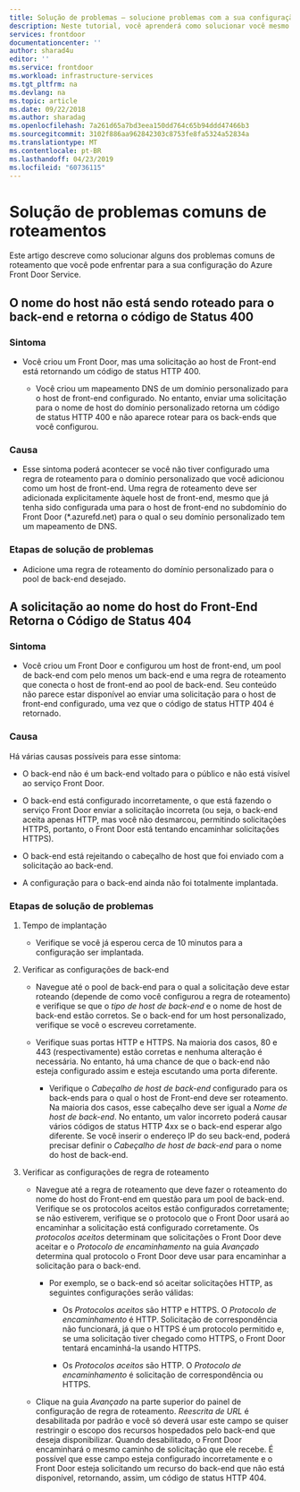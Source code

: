 ```yaml
---
title: Solução de problemas – solucione problemas com a sua configuração do Azure Front Door Service | Microsoft Docs
description: Neste tutorial, você aprenderá como solucionar você mesmo alguns dos problemas comuns que pode enfrentar com o Front Door.
services: frontdoor
documentationcenter: ''
author: sharad4u
editor: ''
ms.service: frontdoor
ms.workload: infrastructure-services
ms.tgt_pltfrm: na
ms.devlang: na
ms.topic: article
ms.date: 09/22/2018
ms.author: sharadag
ms.openlocfilehash: 7a261d65a7bd3eea150dd764c65b94ddd47466b3
ms.sourcegitcommit: 3102f886aa962842303c8753fe8fa5324a52834a
ms.translationtype: MT
ms.contentlocale: pt-BR
ms.lasthandoff: 04/23/2019
ms.locfileid: "60736115"
---
```

# <a name="troubleshooting-common-routing-issues"></a>Solução de problemas comuns de roteamentos
Este artigo descreve como solucionar alguns dos problemas comuns de roteamento que você pode enfrentar para a sua configuração do Azure Front Door Service. 

## <a name="hostname-not-routing-to-backend-and-returns-400-status-code"></a>O nome do host não está sendo roteado para o back-end e retorna o código de Status 400


### <a name="symptom"></a>Sintoma
- Você criou um Front Door, mas uma solicitação ao host de Front-end está retornando um código de status HTTP 400.

  - Você criou um mapeamento DNS de um domínio personalizado para o host de front-end configurado. No entanto, enviar uma solicitação para o nome de host do domínio personalizado retorna um código de status HTTP 400 e não aparece rotear para os back-ends que você configurou.

### <a name="cause"></a>Causa
- Esse sintoma poderá acontecer se você não tiver configurado uma regra de roteamento para o domínio personalizado que você adicionou como um host de front-end. Uma regra de roteamento deve ser adicionada explicitamente àquele host de front-end, mesmo que já tenha sido configurada uma para o host de front-end no subdomínio do Front Door (*.azurefd.net) para o qual o seu domínio personalizado tem um mapeamento de DNS.

### <a name="troubleshooting-steps"></a>Etapas de solução de problemas
- Adicione uma regra de roteamento do domínio personalizado para o pool de back-end desejado.

## <a name="request-to-frontend-hostname-returns-404-status-code"></a>A solicitação ao nome do host do Front-End Retorna o Código de Status 404

### <a name="symptom"></a>Sintoma
- Você criou um Front Door e configurou um host de front-end, um pool de back-end com pelo menos um back-end e uma regra de roteamento que conecta o host de front-end ao pool de back-end. Seu conteúdo não parece estar disponível ao enviar uma solicitação para o host de front-end configurado, uma vez que o código de status HTTP 404 é retornado.

### <a name="cause"></a>Causa
Há várias causas possíveis para esse sintoma:
 - O back-end não é um back-end voltado para o público e não está visível ao serviço Front Door.

- O back-end está configurado incorretamente, o que está fazendo o serviço Front Door enviar a solicitação incorreta (ou seja, o back-end aceita apenas HTTP, mas você não desmarcou, permitindo solicitações HTTPS, portanto, o Front Door está tentando encaminhar solicitações HTTPS).
- O back-end está rejeitando o cabeçalho de host que foi enviado com a solicitação ao back-end.
- A configuração para o back-end ainda não foi totalmente implantada.

### <a name="troubleshooting-steps"></a>Etapas de solução de problemas
1. Tempo de implantação
    - Verifique se você já esperou cerca de 10 minutos para a configuração ser implantada.

2. Verificar as configurações de back-end
   - Navegue até o pool de back-end para o qual a solicitação deve estar roteando (depende de como você configurou a regra de roteamento) e verifique se que o _tipo de host de back-end_ e o nome de host de back-end estão corretos. Se o back-end for um host personalizado, verifique se você o escreveu corretamente. 

   - Verifique suas portas HTTP e HTTPS. Na maioria dos casos, 80 e 443 (respectivamente) estão corretas e nenhuma alteração é necessária. No entanto, há uma chance de que o back-end não esteja configurado assim e esteja escutando uma porta diferente.

     - Verifique o _Cabeçalho de host de back-end_ configurado para os back-ends para o qual o host de Front-end deve ser roteamento. Na maioria dos casos, esse cabeçalho deve ser igual a _Nome de host de back-end_. No entanto, um valor incorreto poderá causar vários códigos de status HTTP 4xx se o back-end esperar algo diferente. Se você inserir o endereço IP do seu back-end, poderá precisar definir o _Cabeçalho de host de back-end_ para o nome do host de back-end.


3. Verificar as configurações de regra de roteamento
     - Navegue até a regra de roteamento que deve fazer o roteamento do nome do host do Front-end em questão para um pool de back-end. Verifique se os protocolos aceitos estão configurados corretamente; se não estiverem, verifique se o protocolo que o Front Door usará ao encaminhar a solicitação está configurado corretamente. Os _protocolos aceitos_ determinam que solicitações o Front Door deve aceitar e o _Protocolo de encaminhamento_ na guia _Avançado_ determina qual protocolo o Front Door deve usar para encaminhar a solicitação para o back-end.
          - Por exemplo, se o back-end só aceitar solicitações HTTP, as seguintes configurações serão válidas:
               - Os _Protocolos aceitos_ são HTTP e HTTPS. O _Protocolo de encaminhamento_ é HTTP. Solicitação de correspondência não funcionará, já que o HTTPS é um protocolo permitido e, se uma solicitação tiver chegado como HTTPS, o Front Door tentará encaminhá-la usando HTTPS.

               - Os _Protocolos aceitos_ são HTTP. O _Protocolo de encaminhamento_ é solicitação de correspondência ou HTTPS.

   - Clique na guia _Avançado_ na parte superior do painel de configuração de regra de roteamento. _Reescrita de URL_ é desabilitada por padrão e você só deverá usar este campo se quiser restringir o escopo dos recursos hospedados pelo back-end que deseja disponibilizar. Quando desabilitado, o Front Door encaminhará o mesmo caminho de solicitação que ele recebe. É possível que esse campo esteja configurado incorretamente e o Front Door esteja solicitando um recurso do back-end que não está disponível, retornando, assim, um código de status HTTP 404.

